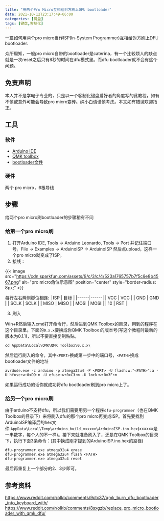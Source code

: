 ```yaml
---
title: "用两个Pro Micro互相给对方刷上DFU bootloader"
date: 2021-10-12T23:17:49-06:00
categories: [键盘]
tags: [键盘,客制化]
---
```

一篇如何用两个pro micro当作ISP(In-System Programmer)互相给对方刷上DFU bootloader.
<!--more-->

众所周知，一般pro micro自带的bootloader是caterina，有一个比较烦人的缺点就是一次reset之后只有8秒的时间在dfu模式里。而dfu bootloader就不会有这个问题。

## 免责声明

本人并不是学电子专业的，只是以一个客制化键盘爱好者的角度写的此教程，如有不慎或意外可能会导致pro micro变砖。纯小白请谨慎考虑。本文如有错误欢迎指正。

## 工具

### 软件

- [Arduino IDE](https://downloads.arduino.cc/arduino-1.8.16-windows.exe)
- [QMK toolbox](https://github.com/qmk/qmk_toolbox/releases/download/0.1.1/qmk_toolbox_install.exe)
- [bootloader文件](https://github.com/qmk/qmk_firmware/blob/master/util/bootloader_atmega32u4_1.0.0.hex)

### 硬件

两个 pro micro，6根导线

## 步骤

给两个pro micro刷bootloader的步骤稍有不同

### 给第一个pro micro刷

1. 打开Arduino IDE, Tools -> Arduino Leonardo, Tools -> Port 并记住端口号，File -> Examples -> ArduinoISP -> ArduinoISP 然后点upload，这样一个pro micro就变成了ISP。
2. 接线：

{{< image src="https://cdn.sparkfun.com/assets/9/c/3/c/4/523a1765757b7f5c6e8b4567.png" alt="pro micro角位示意图" position="center" style="border-radius: 8px;" >}}

每行左右两侧脚位相连:
| ISP  | 目标 |
|------|------|
| VCC  | VCC  |
| GND  | GND  |
| SCLK | SCLK |
| MISO | MISO |
| MOSI | MOSI |
| 10   | RST  |

3. 刷入

Win+R然后输入cmd打开命令行，然后进到QMK Toolbox的目录，用到的程序在这个目录里。下面的`0.x.x`要换成你QMK Toolbox 的版本号(写这个教程时最新的版本为0.1.1)，所以不要直接复制粘贴。

```shell
cd AppData\Local\QMK\QMK Toolbox\0.x.x\
```

然后运行刷入的命令，其中`<PORT>`换成第一步中的端口号，`<PATH>`换成bootloader文件的地址

```shell
avrdude.exe -c arduino -p atmega32u4 -P <PORT> -U flash:w:"<PATH>":a -U hfuse:w:0xD9:m -U efuse:w:0xC3:m -U lock:w:0x3F:m
```

如果运行成功的话你就成功将dfu bootloader刷到pro micro上了。

### 给另一个pro micro刷

由于arduino不支持dfu，所以我们需要用另一个程序`dfu-programmer`（也在QMK Toolbox的目录下）来将刷入dfu的那个pro micro再变成ISP。首先要找到ArduinoISP编译后的hex文件:`AppData\Local\Temp\arduino_build_xxxxxx\ArduinoISP.ino.hex`(xxxxxx是一串数字，每个人的不一样)。接下来就准备刷入了，还是在QMK Toolbox的目录下，执行下面3条命令：(其中<PATH>换成刚才提到的ArduinoISP.ino.hex的路径)
```shell
dfu-programmer.exe atmega32u4 erase
dfu-programmer.exe atmega32u4 flash <PATH>
dfu-programmer.exe atmega32u4 reset
```

最后再重复上一个部分的2、3步即可。

## 参考资料

https://www.reddit.com/r/olkb/comments/9ctx37/qmk_burn_dfu_bootloader_into_keyboard_with/
https://www.reddit.com/r/olkb/comments/8sxgzb/replace_pro_micro_bootloader_with_qmk_dfu/

